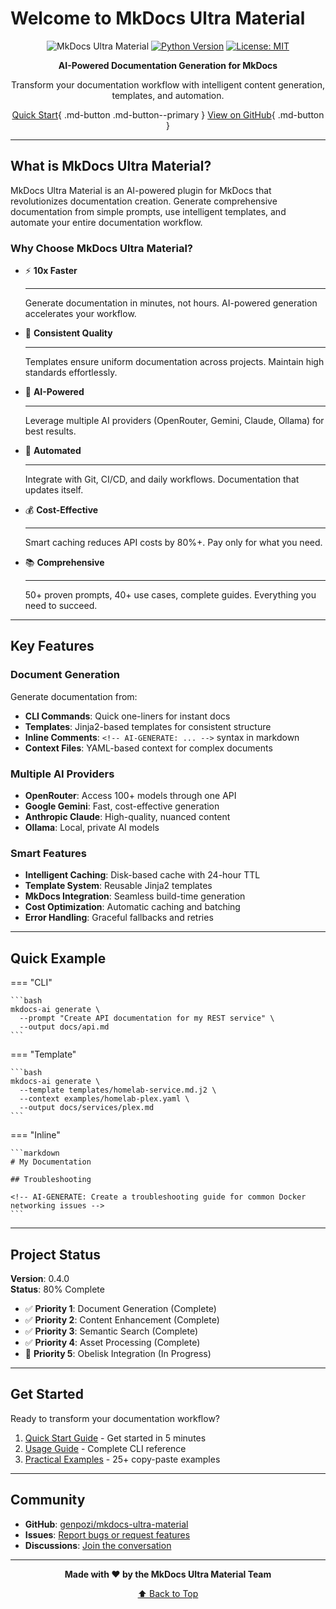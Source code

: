 # Welcome to MkDocs Ultra Material

<div align="center">

![MkDocs Ultra Material](https://img.shields.io/badge/MkDocs-Ultra%20Material-blue?style=for-the-badge)
[![Python Version](https://img.shields.io/badge/python-3.11%2B-blue?style=flat-square)](https://www.python.org/downloads/)
[![License: MIT](https://img.shields.io/badge/License-MIT-yellow.svg?style=flat-square)](https://opensource.org/licenses/MIT)

**AI-Powered Documentation Generation for MkDocs**

Transform your documentation workflow with intelligent content generation, templates, and automation.

[Quick Start](QUICK_START.md){ .md-button .md-button--primary }
[View on GitHub](https://github.com/genpozi/mkdocs-ultra-material){ .md-button }

</div>

---

## What is MkDocs Ultra Material?

MkDocs Ultra Material is an AI-powered plugin for MkDocs that revolutionizes documentation creation. Generate comprehensive documentation from simple prompts, use intelligent templates, and automate your entire documentation workflow.

### Why Choose MkDocs Ultra Material?

<div class="grid cards" markdown>

-   :zap: **10x Faster**

    ---

    Generate documentation in minutes, not hours. AI-powered generation accelerates your workflow.

-   :dart: **Consistent Quality**

    ---

    Templates ensure uniform documentation across projects. Maintain high standards effortlessly.

-   :robot: **AI-Powered**

    ---

    Leverage multiple AI providers (OpenRouter, Gemini, Claude, Ollama) for best results.

-   :arrows_counterclockwise: **Automated**

    ---

    Integrate with Git, CI/CD, and daily workflows. Documentation that updates itself.

-   :moneybag: **Cost-Effective**

    ---

    Smart caching reduces API costs by 80%+. Pay only for what you need.

-   :books: **Comprehensive**

    ---

    50+ proven prompts, 40+ use cases, complete guides. Everything you need to succeed.

</div>

---

## Key Features

### Document Generation

Generate documentation from:

- **CLI Commands**: Quick one-liners for instant docs
- **Templates**: Jinja2-based templates for consistent structure
- **Inline Comments**: `<!-- AI-GENERATE: ... -->` syntax in markdown
- **Context Files**: YAML-based context for complex documents

### Multiple AI Providers

- **OpenRouter**: Access 100+ models through one API
- **Google Gemini**: Fast, cost-effective generation
- **Anthropic Claude**: High-quality, nuanced content
- **Ollama**: Local, private AI models

### Smart Features

- **Intelligent Caching**: Disk-based cache with 24-hour TTL
- **Template System**: Reusable Jinja2 templates
- **MkDocs Integration**: Seamless build-time generation
- **Cost Optimization**: Automatic caching and batching
- **Error Handling**: Graceful fallbacks and retries

---

## Quick Example

=== "CLI"

    ```bash
    mkdocs-ai generate \
      --prompt "Create API documentation for my REST service" \
      --output docs/api.md
    ```

=== "Template"

    ```bash
    mkdocs-ai generate \
      --template templates/homelab-service.md.j2 \
      --context examples/homelab-plex.yaml \
      --output docs/services/plex.md
    ```

=== "Inline"

    ```markdown
    # My Documentation

    ## Troubleshooting

    <!-- AI-GENERATE: Create a troubleshooting guide for common Docker networking issues -->
    ```

---

## Project Status

**Version**: 0.4.0  
**Status**: 80% Complete

- ✅ **Priority 1**: Document Generation (Complete)
- ✅ **Priority 2**: Content Enhancement (Complete)
- ✅ **Priority 3**: Semantic Search (Complete)
- ✅ **Priority 4**: Asset Processing (Complete)
- 🚧 **Priority 5**: Obelisk Integration (In Progress)

---

## Get Started

Ready to transform your documentation workflow?

1. [Quick Start Guide](QUICK_START.md) - Get started in 5 minutes
2. [Usage Guide](USAGE_GUIDE.md) - Complete CLI reference
3. [Practical Examples](PRACTICAL_EXAMPLES.md) - 25+ copy-paste examples

---

## Community

- **GitHub**: [genpozi/mkdocs-ultra-material](https://github.com/genpozi/mkdocs-ultra-material)
- **Issues**: [Report bugs or request features](https://github.com/genpozi/mkdocs-ultra-material/issues)
- **Discussions**: [Join the conversation](https://github.com/genpozi/mkdocs-ultra-material/discussions)

---

<div align="center">

**Made with ❤️ by the MkDocs Ultra Material Team**

[⬆ Back to Top](#welcome-to-mkdocs-ultra-material)

</div>
